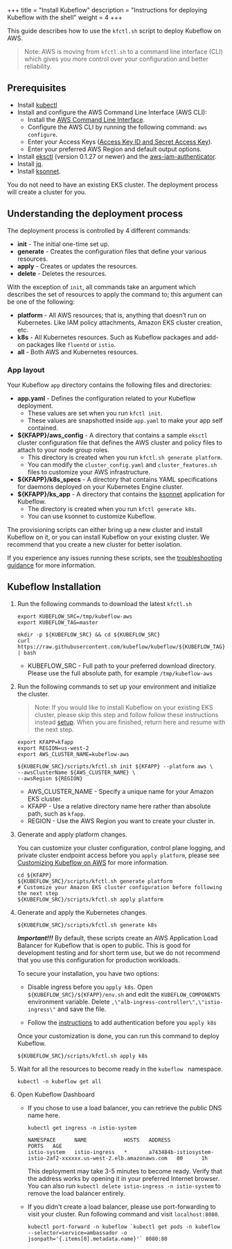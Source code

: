 +++
title = "Install Kubeflow"
description = "Instructions for deploying Kubeflow with the shell"
weight = 4
+++

This guide describes how to use the `kfctl.sh` script to
deploy Kubeflow on AWS.

> Note: AWS is moving from `kfctl.sh` to a command line interface (CLI) which gives you more control over your configuration and better reliability.


## Prerequisites

* Install [kubectl](https://kubernetes.io/docs/tasks/tools/install-kubectl/#install-kubectl)
* Install and configure the AWS Command Line Interface (AWS CLI):
    * Install the [AWS Command Line Interface](https://docs.aws.amazon.com/cli/latest/userguide/cli-chap-install.html).
    * Configure the AWS CLI by running the following command: `aws configure`.
    * Enter your Access Keys ([Access Key ID and Secret Access Key](https://docs.aws.amazon.com/general/latest/gr/aws-sec-cred-types.html#access-keys-and-secret-access-keys)).
    * Enter your preferred AWS Region and default output options.
* Install [eksctl](https://github.com/weaveworks/eksctl) (version 0.1.27 or newer) and the [aws-iam-authenticator](https://docs.aws.amazon.com/eks/latest/userguide/install-aws-iam-authenticator.html).
* Install [jq](https://stedolan.github.io/jq/download/).
* Install [ksonnet](https://github.com/ksonnet/ksonnet).

You do not need to have an existing EKS cluster. The deployment process will create a cluster for you.


## Understanding the deployment process

The deployment process is controlled by 4 different commands:

* **init** - The initial one-time set up.
* **generate** - Creates the configuration files that define your various resources.
* **apply** - Creates or updates the resources.
* **delete** - Deletes the resources.

With the exception of `init`, all commands take an argument which describes the set of resources to apply the command to; this argument can be one of the following:

* **platform** - All AWS resources; that is, anything that doesn’t run on Kubernetes. Like IAM policy attachments, Amazon EKS cluster creation, etc.
* **k8s** - All Kubernetes resources. Such as Kubeflow packages and add-on packages like `fluentd` or `istio`.
* **all** - Both AWS and Kubernetes resources.

### App layout

Your Kubeflow `app` directory contains the following files and directories:

* **app.yaml** - Defines the configuration related to your Kubeflow deployment.
    * These values are set when you run `kfctl init`.
    * These values are snapshotted inside `app.yaml` to make your app self contained.
* **${KFAPP}/aws_config** - A directory that contains a sample `eksctl` cluster configuration file that defines the AWS cluster and policy files to attach to your node group roles.
    * This directory is created when you run `kfctl.sh generate platform`.
    * You can modify the `cluster_config.yaml` and `cluster_features.sh` files to customize your AWS infrastructure.
* **${KFAPP}/k8s_specs** - A directory that contains YAML specifications for daemons deployed on your Kubernetes Engine cluster.
* **${KFAPP}/ks_app** - A directory that contains the [ksonnet](https://ksonnet.io/) application for Kubeflow.
    * The directory is created when you run `kfctl generate k8s`.
    * You can use ksonnet to customize Kubeflow.


The provisioning scripts can either bring up a new cluster and install Kubeflow on it, or you can install Kubeflow on your existing cluster. We recommend that you create a new cluster for better isolation.

If you experience any issues running these scripts, see the [troubleshooting guidance](/docs/aws/troubleshooting-aws) for more information.


## Kubeflow Installation

1. Run the following commands to download the latest `kfctl.sh`

    ```shell
    export KUBEFLOW_SRC=/tmp/kubeflow-aws
    export KUBEFLOW_TAG=master

    mkdir -p ${KUBEFLOW_SRC} && cd ${KUBEFLOW_SRC}
    curl https://raw.githubusercontent.com/kubeflow/kubeflow/${KUBEFLOW_TAG}/scripts/download.sh | bash
    ```

    * KUBEFLOW_SRC - Full path to your preferred download directory. Please use the full absolute path, for example `/tmp/kubeflow-aws`

1. Run the following commands to set up your environment and initialize the cluster.

    > Note: If you would like to install Kubeflow on your existing EKS cluster, please skip this step
    > and follow follow these instructions instead [setup](/docs/aws/deploy/existing-cluster).
    > When you are finished, return here and resume with the next step.


    ```shell
    export KFAPP=kfapp
    export REGION=us-west-2
    export AWS_CLUSTER_NAME=kubeflow-aws

    ${KUBEFLOW_SRC}/scripts/kfctl.sh init ${KFAPP} --platform aws \
    --awsClusterName ${AWS_CLUSTER_NAME} \
    --awsRegion ${REGION}
    ```


    * AWS_CLUSTER_NAME - Specify a unique name for your Amazon EKS cluster.
    * KFAPP - Use a relative directory name here rather than absolute path, such as `kfapp`.
    * REGION - Use the AWS Region you want to create your cluster in.

1. Generate and apply platform changes.

    You can customize your cluster configuration, control plane logging, and private cluster endpoint access before you `apply platform`, please see [Customizing Kubeflow on AWS](/docs/aws/customizing-aws) for more information.

    ```shell
    cd ${KFAPP}
    ${KUBEFLOW_SRC}/scripts/kfctl.sh generate platform
    # Customize your Amazon EKS cluster configuration before following the next step
    ${KUBEFLOW_SRC}/scripts/kfctl.sh apply platform
    ```

1. Generate and apply the Kubernetes changes.

    ```shell
    ${KUBEFLOW_SRC}/scripts/kfctl.sh generate k8s
    ```

    __*Important!!!*__ By default, these scripts create an AWS Application Load Balancer for Kubeflow that is open to public. This is good for development testing and for short term use, but we do not recommend that you use this configuration for production workloads.

    To secure your installation, you have two options:

    * Disable ingress before you `apply k8s`. Open `${KUBEFLOW_SRC}/${KFAPP}/env.sh` and edit the `KUBEFLOW_COMPONENTS` environment variable. Delete `,\"alb-ingress-controller\",\"istio-ingress\"` and save the file.

    * Follow the [instructions](/docs/aws/authentication) to add authentication before you `apply k8s`

    Once your customization is done, you can run this command to deploy Kubeflow.
    ```shell
    ${KUBEFLOW_SRC}/scripts/kfctl.sh apply k8s
    ```

1. Wait for all the resources to become ready in the `kubeflow ` namespace.
    ```
    kubectl -n kubeflow get all
    ```

1. Open Kubeflow Dashboard
    * If you chose to use a load balancer, you can retrieve the public DNS name here.

        ```shell
        kubectl get ingress -n istio-system

        NAMESPACE      NAME            HOSTS   ADDRESS                                                             PORTS   AGE
        istio-system   istio-ingress   *       a743484b-istiosystem-istio-2af2-xxxxxx.us-west-2.elb.amazonaws.com   80      1h
        ```

        This deployment may take 3-5 minutes to become ready. Verify that the address works by opening it in your preferred Internet browser. You can also run `kubectl delete istio-ingress -n istio-system` to remove the load balancer entirely.

    * If you didn't create a load balancer, please use port-forwarding to visit your cluster. Run following command and visit `localhost:8080`.

        ```shell
        kubectl port-forward -n kubeflow `kubectl get pods -n kubeflow --selector=service=ambassador -o jsonpath='{.items[0].metadata.name}'` 8080:80
        ```
